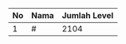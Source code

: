 | No | Nama            | Jumlah Level |
|----|-----------------|--------------|
| 1  | #    |    2104        |
